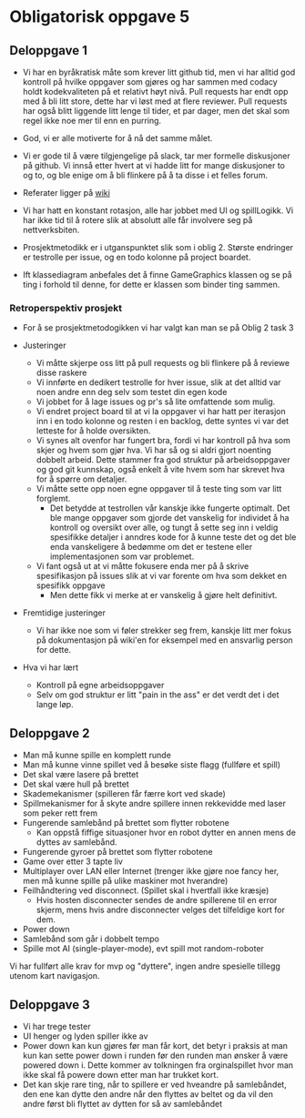 # Obligatorisk oppgave 5

## Deloppgave 1

- Vi har en byråkratisk måte som krever litt github tid, men vi har alltid god kontroll på hvilke oppgaver som gjøres og har sammen med codacy holdt kodekvaliteten på et relativt høyt nivå. Pull requests har endt opp med å bli litt store, dette har vi løst med at flere reviewer. Pull requests har også blitt liggende litt lenge til tider, et par dager, men det skal som regel ikke noe mer til enn en purring.
- God, vi er alle motiverte for å nå det samme målet.
- Vi er gode til å være tilgjengelige på slack, tar mer formelle diskusjoner på github. Vi innså etter hvert at vi hadde litt for mange diskusjoner to og to, og ble enige om å bli flinkere på å ta disse i et felles forum.
- Referater ligger på  [wiki](https://github.com/inf112-v19/Blodige-roboter/wiki)
- Vi har hatt en konstant rotasjon, alle har jobbet med UI og spillLogikk. Vi har ikke tid til å rotere slik at absolutt alle får involvere seg på nettverksbiten.
- Prosjektmetodikk er i utganspunktet slik som i oblig 2. Største endringer er testrolle per issue, og en todo kolonne på project boardet.

- Ift klassediagram anbefales det å finne GameGraphics klassen og se på ting i forhold til denne, for dette er klassen som binder ting sammen.

### Retroperspektiv  prosjekt

- For å se prosjektmetodogikken vi har valgt kan man se på Oblig 2 task 3

- Justeringer
  - Vi måtte skjerpe oss litt på pull requests og bli flinkere på å reviewe disse raskere
  - Vi innførte en dedikert testrolle for hver issue, slik at det alltid var noen andre enn deg selv som testet din egen kode
  - Vi jobbet for å lage issues og pr's så lite omfattende som mulig.
  - Vi endret project board til at vi la oppgaver vi har hatt per iterasjon inn i en todo kolonne og resten i en backlog, dette syntes vi var det letteste for å holde oversikten.
  - Vi synes alt ovenfor har fungert bra, fordi vi har kontroll på hva som skjer og hvem som gjør hva. Vi har så og si aldri gjort noenting dobbelt arbeid. Dette stammer fra god struktur på arbeidsoppgaver og god git kunnskap, også enkelt å vite hvem som har skrevet hva for å spørre om detaljer.
  - Vi måtte sette opp noen egne oppgaver til å teste ting som var litt forglemt.
    - Det betydde at testrollen vår kanskje ikke fungerte optimalt. Det ble mange oppgaver som gjorde det vanskelig for individet å ha kontroll og oversikt over alle, og tungt å sette seg inn i veldig spesifikke detaljer i anndres kode for å kunne teste det og det ble enda vanskeligere å bedømme om det er testene eller implementasjonen som var problemet.
  - Vi fant også ut at vi måtte fokusere enda mer på å skrive spesifikasjon på issues slik at vi var forente om hva som dekket en spesifikk oppgave
    - Men dette fikk vi merke at er vanskelig å gjøre helt definitivt.
- Fremtidige justeringer
  - Vi har ikke noe som vi føler strekker seg frem, kanskje litt mer fokus på dokumentasjon på wiki'en for eksempel med en ansvarlig person for dette.
- Hva vi har lært
  - Kontroll på egne arbeidsoppgaver
  - Selv om god struktur er litt "pain in the ass" er det verdt det i det lange løp.

## Deloppgave 2

- Man må kunne spille en komplett runde
- Man må kunne vinne spillet ved å besøke siste flagg (fullføre et spill)
- Det skal være lasere på brettet
- Det skal være hull på brettet
- Skademekanismer (spilleren får færre kort ved skade)
- Spillmekanismer for å skyte andre spillere innen rekkevidde med laser som peker rett frem
- Fungerende samlebånd på brettet som flytter robotene
  - Kan oppstå fiffige situasjoner hvor en robot dytter en annen mens de dyttes av samlebånd. 
- Fungerende gyroer på brettet som flytter robotene
- Game over etter 3 tapte liv
- Multiplayer over LAN eller Internet (trenger ikke gjøre noe fancy her, men må kunne spille på ulike maskiner mot hverandre)
- Feilhåndtering ved disconnect. (Spillet skal i hvertfall ikke kræsje)
  - Hvis hosten disconnecter sendes de andre spillerene til en error skjerm, mens hvis andre disconnecter velges det tilfeldige kort for dem.
- Power down
- Samlebånd som går i dobbelt tempo
- Spille mot AI (single-player-mode), evt spill mot random-roboter

Vi har fullført alle krav for mvp og "dyttere", ingen andre spesielle tillegg utenom kart navigasjon.

## Deloppgave 3

- Vi har trege tester
- UI henger og lyden spiller ikke av
- Power down kan kun gjøres før man får kort, det betyr i praksis at man kun kan sette power down i runden før den runden man ønsker å være powered down i. Dette kommer av tolkningen fra orginalspillet hvor man ikke skal få powere down etter man har trukket kort.
- Det kan skje rare ting, når to spillere er ved hveandre på samlebåndet, den ene kan dytte den andre når den flyttes av beltet og da vil den andre først bli flyttet av dytten for så av samlebåndet

